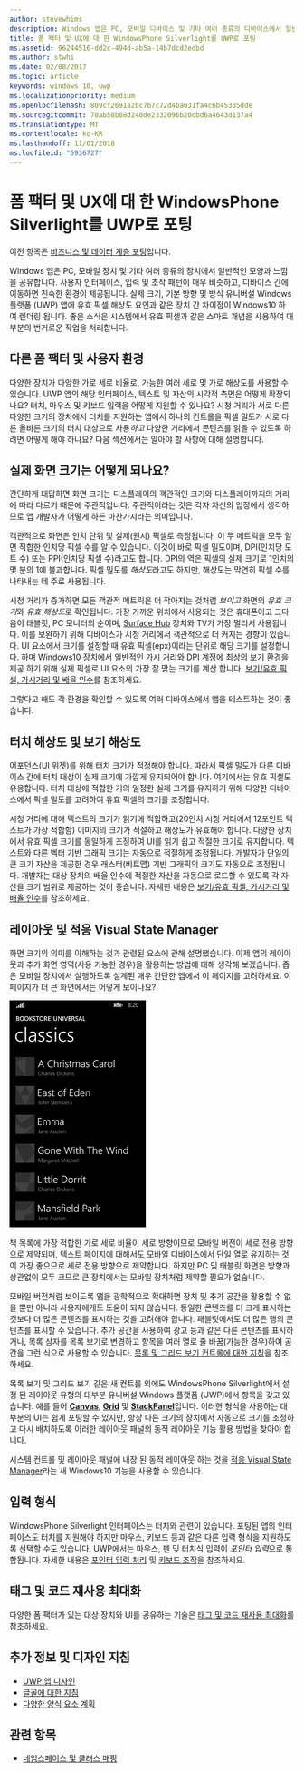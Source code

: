 ```yaml
---
author: stevewhims
description: Windows 앱은 PC, 모바일 디바이스 및 기타 여러 종류의 디바이스에서 일반적인 모양과 느낌을 공유합니다. 사용자 인터페이스, 입력 및 조작 패턴이 매우 비슷하고, 디바이스 간에 이동하면 친숙한 환경이 제공됩니다.
title: 폼 팩터 및 UX에 대 한 WindowsPhone Silverlight를 UWP로 포팅
ms.assetid: 96244516-dd2c-494d-ab5a-14b7dcd2edbd
ms.author: stwhi
ms.date: 02/08/2017
ms.topic: article
keywords: windows 10, uwp
ms.localizationpriority: medium
ms.openlocfilehash: 809cf2691a2bc7b7c72d4ba031fa4c6b45335dde
ms.sourcegitcommit: 70ab58b88d248de2332096b20dbd6a4643d137a4
ms.translationtype: MT
ms.contentlocale: ko-KR
ms.lasthandoff: 11/01/2018
ms.locfileid: "5936727"
---
```

#  <a name="porting-windowsphone-silverlight-to-uwp-for-form-factor-and-ux"></a>폼 팩터 및 UX에 대 한 WindowsPhone Silverlight를 UWP로 포팅


이전 항목은 [비즈니스 및 데이터 계층 포팅](wpsl-to-uwp-business-and-data.md)입니다.

Windows 앱은 PC, 모바일 장치 및 기타 여러 종류의 장치에서 일반적인 모양과 느낌을 공유합니다. 사용자 인터페이스, 입력 및 조작 패턴이 매우 비슷하고, 디바이스 간에 이동하면 친숙한 환경이 제공됩니다. 실제 크기, 기본 방향 및 방식 유니버설 Windows 플랫폼 (UWP) 앱에 유효 픽셀 해상도 요인과 같은 장치 간 차이점이 Windows10 하 여 렌더링 됩니다. 좋은 소식은 시스템에서 유효 픽셀과 같은 스마트 개념을 사용하여 대부분의 번거로운 작업을 처리합니다.

## <a name="different-form-factors-and-user-experience"></a>다른 폼 팩터 및 사용자 환경

다양한 장치가 다양한 가로 세로 비율로, 가능한 여러 세로 및 가로 해상도를 사용할 수 있습니다. UWP 앱의 해당 인터페이스, 텍스트 및 자산의 시각적 측면은 어떻게 확장되나요? 터치, 마우스 및 키보드 입력을 어떻게 지원할 수 있나요? 시청 거리가 서로 다른 다양한 크기의 장치에서 터치를 지원하는 앱에서 하나의 컨트롤을 픽셀 밀도가 서로 다른 올바른 크기의 터치 대상으로 사용*하고* 다양한 거리에서 콘텐츠를 읽을 수 있도록 하려면 어떻게 해야 하나요? 다음 섹션에서는 알아야 할 사항에 대해 설명합니다.

## <a name="what-is-the-size-of-a-screen-really"></a>실제 화면 크기는 어떻게 되나요?

간단하게 대답하면 화면 크기는 디스플레이의 객관적인 크기와 디스플레이까지의 거리에 따라 다르기 때문에 주관적입니다. 주관적이라는 것은 각자 자신의 입장에서 생각하므로 앱 개발자가 어떻게 하든 마찬가지라는 의미입니다.

객관적으로 화면은 인치 단위 및 실제(원시) 픽셀로 측정됩니다. 이 두 메트릭을 모두 알면 적합한 인치당 픽셀 수를 알 수 있습니다. 이것이 바로 픽셀 밀도이며, DPI(인치당 도트 수) 또는 PPI(인치당 픽셀 수)라고도 합니다. DPI의 역은 픽셀의 실제 크기로 1인치의 몇 분의 1에 불과합니다. 픽셀 밀도를 *해상도*라고도 하지만, 해상도는 막연히 픽셀 수를 나타내는 데 주로 사용됩니다.

시청 거리가 증가하면 모든 객관적 메트릭은 더 작아지는 것처럼 *보이고* 화면의 *유효 크기*와 *유효 해상도*로 확인됩니다. 가장 가까운 위치에서 사용되는 것은 휴대폰이고 그다음이 태블릿, PC 모니터의 순이며, [Surface Hub](http://www.microsoft.com/microsoft-surface-hub) 장치와 TV가 가장 멀리서 사용됩니다. 이를 보완하기 위해 디바이스가 시청 거리에서 객관적으로 더 커지는 경향이 있습니다. UI 요소에서 크기를 설정할 때 유효 픽셀(epx)이라는 단위로 해당 크기를 설정합니다. 하며 Windows10 장치에서 일반적인 가시 거리와 DPI 계정에 최상의 보기 환경을 제공 하기 위해 실제 픽셀로 UI 요소의 가장 잘 맞는 크기를 계산 합니다. [보기/유효 픽셀, 가시거리 및 배율 인수](wpsl-to-uwp-porting-xaml-and-ui.md)를 참조하세요.

그렇다고 해도 각 환경을 확인할 수 있도록 여러 디바이스에서 앱을 테스트하는 것이 좋습니다.

## <a name="touch-resolution-and-viewing-resolution"></a>터치 해상도 및 보기 해상도

어포던스(UI 위젯)를 위해 터치 크기가 적정해야 합니다. 따라서 픽셀 밀도가 다른 디바이스 간에 터치 대상이 실제 크기에 가깝게 유지되어야 합니다. 여기에서는 유효 픽셀도 유용합니다. 터치 대상에 적합한 거의 일정한 실제 크기를 유지하기 위해 다양한 디바이스에서 픽셀 밀도를 고려하여 유효 픽셀의 크기를 조정합니다.

시청 거리에 대해 텍스트의 크기가 읽기에 적합하고(20인치 시청 거리에서 12포인트 텍스트가 가장 적합함) 이미지의 크기가 적절하고 해상도가 유효해야 합니다. 다양한 장치에서 유효 픽셀 크기를 동일하게 조정하여 UI를 읽기 쉽고 적절한 크기로 유지합니다. 텍스트와 다른 벡터 기반 그래픽 크기는 자동으로 적절하게 조정됩니다. 개발자가 단일의 큰 크기 자산을 제공한 경우 래스터(비트맵) 기반 그래픽의 크기도 자동으로 조정됩니다. 개발자는 대상 장치의 배율 인수에 적절한 자산을 자동으로 로드할 수 있도록 각 자산을 크기 범위로 제공하는 것이 좋습니다. 자세한 내용은 [보기/유효 픽셀, 가시거리 및 배율 인수](wpsl-to-uwp-porting-xaml-and-ui.md)를 참조하세요.

## <a name="layout-and-adaptive-visual-state-manager"></a>레이아웃 및 적응 Visual State Manager

화면 크기의 의미를 이해하는 것과 관련된 요소에 관해 설명했습니다. 이제 앱의 레이아웃과 추가 화면 영역(사용 가능한 경우)을 활용하는 방법에 대해 생각해 보겠습니다. 좁은 모바일 장치에서 실행하도록 설계된 매우 간단한 앱에서 이 페이지를 고려하세요. 이 페이지가 더 큰 화면에서는 어떻게 보이나요?

![포팅된 Windows Phone 스토어 앱](images/wpsl-to-uwp-case-studies/c01-04-uni-phone-app-ported.png)

책 목록에 가장 적합한 가로 세로 비율이 세로 방향이므로 모바일 버전이 세로 전용 방향으로 제약되며, 텍스트 페이지에 대해서도 모바일 디바이스에서 단일 열로 유지하는 것이 가장 좋으므로 세로 전용 방향으로 제약합니다. 하지만 PC 및 태블릿 화면은 방향과 상관없이 모두 크므로 큰 장치에서는 모바일 장치처럼 제약할 필요가 없습니다.

모바일 버전처럼 보이도록 앱을 광학적으로 확대하면 장치 및 추가 공간을 활용할 수 없을 뿐만 아니라 사용자에게도 도움이 되지 않습니다. 동일한 콘텐츠를 더 크게 표시하는 것보다 더 많은 콘텐츠를 표시하는 것을 고려해야 합니다. 패블릿에서도 더 많은 행의 콘텐츠를 표시할 수 있습니다. 추가 공간을 사용하여 광고 등과 같은 다른 콘텐츠를 표시하거나, 목록 상자를 목록 보기로 변경하고 항목을 여러 열로 줄 바꿈(가능한 경우)하여 공간을 그런 식으로 사용할 수 있습니다. [목록 및 그리드 보기 컨트롤에 대한 지침](https://msdn.microsoft.com/library/windows/apps/mt186889)을 참조하세요.

목록 보기 및 그리드 보기 같은 새 컨트롤 외에도 WindowsPhone Silverlight에서 설정 된 레이아웃 유형의 대부분 유니버설 Windows 플랫폼 (UWP)에서 항목을 갖고 있습니다. 예를 들어 [**Canvas**](https://msdn.microsoft.com/library/windows/apps/br209267), [**Grid**](https://msdn.microsoft.com/library/windows/apps/br242704) 및 [**StackPanel**](https://msdn.microsoft.com/library/windows/apps/br209635)입니다. 이러한 형식을 사용하는 대부분의 UI는 쉽게 포팅할 수 있지만, 항상 다른 크기의 장치에서 자동으로 크기를 조정하고 다시 배치하도록 이러한 레이아웃 패널의 동적 레이아웃 기능 활용 방법을 찾아야 합니다.

시스템 컨트롤 및 레이아웃 패널에 내장 된 동적 레이아웃 하는 것을 [적응 Visual State Manager](wpsl-to-uwp-porting-xaml-and-ui.md)라는 새 Windows10 기능을 사용할 수 있습니다.

## <a name="input-modalities"></a>입력 형식

WindowsPhone Silverlight 인터페이스는 터치와 관련이 있습니다. 포팅된 앱의 인터페이스도 터치를 지원해야 하지만 마우스, 키보드 등과 같은 다른 입력 형식을 지원하도록 선택할 수도 있습니다. UWP에서는 마우스, 펜 및 터치식 입력이 *포인터 입력*으로 통합됩니다. 자세한 내용은 [포인터 입력 처리](https://msdn.microsoft.com/library/windows/apps/mt404610) 및 [키보드 조작](https://msdn.microsoft.com/library/windows/apps/mt185607)을 참조하세요.

## <a name="maximizing-markup-and-code-re-use"></a>태그 및 코드 재사용 최대화

다양한 폼 팩터가 있는 대상 장치와 UI를 공유하는 기술은 [태그 및 코드 재사용 최대화](wpsl-to-uwp-porting-to-a-uwp-project.md)를 참조하세요.

## <a name="more-info-and-design-guidelines"></a>추가 정보 및 디자인 지침

-   [UWP 앱 디자인](http://dev.windows.com/design)
-   [글꼴에 대한 지침](https://msdn.microsoft.com/library/windows/apps/hh700394)
-   [다양한 양식 요소 계획](https://msdn.microsoft.com/library/windows/apps/dn958435)

## <a name="related-topics"></a>관련 항목

* [네임스페이스 및 클래스 매핑](wpsl-to-uwp-namespace-and-class-mappings.md)

